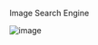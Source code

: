 Image Search Engine

![image](https://github.com/user-attachments/assets/c6f80d05-324f-479e-b44c-87645ff7c631)

